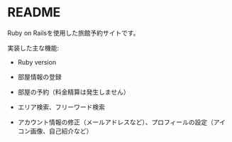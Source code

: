 # README

Ruby on Railsを使用した旅館予約サイトです。


実装した主な機能:

* Ruby version

* 部屋情報の登録

* 部屋の予約（料金精算は発生しません）

* エリア検索、フリーワード検索

* アカウント情報の修正（メールアドレスなど）、プロフィールの設定（アイコン画像、自己紹介など）
